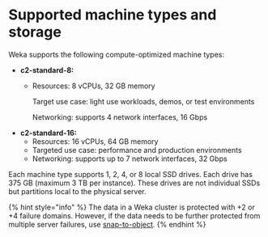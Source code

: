 # Supported machine types and storage

Weka supports the following compute-optimized machine types:&#x20;

* **c2-standard-8:**
  *   Resources: 8 vCPUs, 32 GB memory

      Target use case: light use workloads, demos, or test environments

      Networking: supports 4 network interfaces, 16 Gbps
* **c2-standard-16:**
  * Resources: 16 vCPUs, 64 GB memory
  * Targeted use case: performance and production environments
  * Networking: supports up to 7 network interfaces, 32 Gbps

Each machine type supports 1, 2, 4, or 8 local SSD drives. Each drive has 375 GB (maximum 3 TB per instance). These drives are not individual SSDs but partitions local to the physical server.

{% hint style="info" %}
The data in a Weka cluster is protected with +2 or +4 failure domains. However, if the data needs to be further protected from multiple server failures, use [snap-to-object](../../fs/snap-to-obj/).
{% endhint %}
